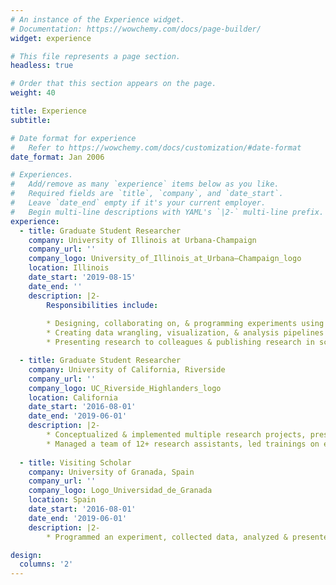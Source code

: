 ```yaml
---
# An instance of the Experience widget.
# Documentation: https://wowchemy.com/docs/page-builder/
widget: experience

# This file represents a page section.
headless: true

# Order that this section appears on the page.
weight: 40

title: Experience
subtitle:

# Date format for experience
#   Refer to https://wowchemy.com/docs/customization/#date-format
date_format: Jan 2006

# Experiences.
#   Add/remove as many `experience` items below as you like.
#   Required fields are `title`, `company`, and `date_start`.
#   Leave `date_end` empty if it's your current employer.
#   Begin multi-line descriptions with YAML's `|2-` multi-line prefix.
experience:
  - title: Graduate Student Researcher
    company: University of Illinois at Urbana-Champaign
    company_url: ''
    company_logo: University_of_Illinois_at_Urbana–Champaign_logo
    location: Illinois
    date_start: '2019-08-15'
    date_end: ''
    description: |2-
        Responsibilities include:
        
        * Designing, collaborating on, & programming experiments using qualitative & quantitative methods including EEG, online studies, behavioral responses & surveys
        * Creating data wrangling, visualization, & analysis pipelines using R, Python, & MATLAB to implement univariate & multivariate statistics
        * Presenting research to colleagues & publishing research in scientific journals

  - title: Graduate Student Researcher
    company: University of California, Riverside
    company_url: ''
    company_logo: UC_Riverside_Highlanders_logo
    location: California
    date_start: '2016-08-01'
    date_end: '2019-06-01'
    description: |2-
        * Conceptualized & implemented multiple research projects, presented findings at scientific conferences (5 talks, 25 posters), published in handbooks and journals
        * Managed a team of 12+ research assistants, led trainings on experimental design, methods, data analysis, troubleshooting, programming, & scientific communication
        
  - title: Visiting Scholar
    company: University of Granada, Spain
    company_url: ''
    company_logo: Logo_Universidad_de_Granada
    location: Spain
    date_start: '2016-08-01'
    date_end: '2019-06-01'
    description: |2-
        * Programmed an experiment, collected data, analyzed & presented results within a two month visiting scholar appointment

design:
  columns: '2'
---
```

